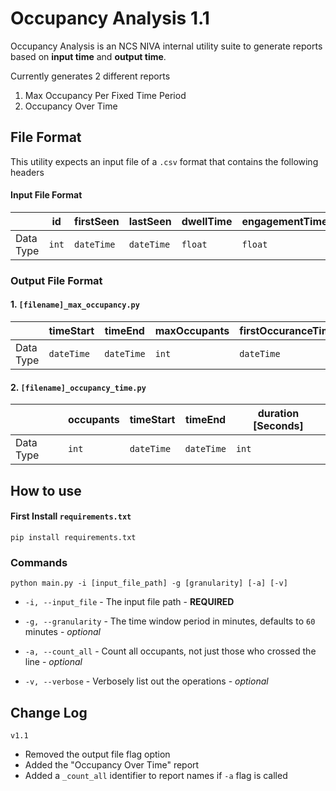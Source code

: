
# Occupancy Analysis 1.1

  

Occupancy Analysis is an NCS NIVA internal utility suite to generate reports based on **input time** and **output time**. 

Currently generates 2 different reports

1. Max Occupancy Per Fixed Time Period
2. Occupancy Over Time

  

## File Format

  

This utility expects an input file of a `.csv` format that contains the following headers

  

#### Input File Format

||id|firstSeen|lastSeen|dwellTime|engagementTime|CrossLine
|-|-|-|-|-|-|-
|Data Type|`int`|`dateTime`|`dateTime`|`float`|`float`|`int`

  

### Output File Format

#### 1. `[filename]_max_occupancy.py`
||timeStart|timeEnd|maxOccupants|firstOccuranceTime
|-|-|-|-|-
|Data Type|`dateTime`|`dateTime`|`int`|`dateTime`

#### 2. `[filename]_occupancy_time.py`
||occupants|timeStart|timeEnd|duration [Seconds]
|-|-|-|-|-
|Data Type|`int`|`dateTime`|``dateTime``|`int`

  

## How to use

  

#### First Install `requirements.txt`

  

`pip install requirements.txt`

  

### Commands

  

`python main.py -i [input_file_path] -g [granularity] [-a] [-v] `

  

-  `-i, --input_file` - The input file path - **REQUIRED**

-  `-g, --granularity` - The time window period in minutes, defaults to `60` minutes - *optional*

-  `-a, --count_all` - Count all occupants, not just those who crossed the line - *optional*

-  `-v, --verbose` - Verbosely list out the operations - *optional*

  

## Change Log

`v1.1`
- Removed the output file flag option
- Added the  "Occupancy Over Time" report 
- Added a `_count_all` identifier to report names if `-a` flag is called
